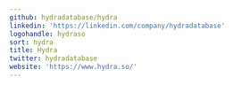```yaml
---
github: hydradatabase/hydra
linkedin: 'https://linkedin.com/company/hydradatabase'
logohandle: hydraso
sort: hydra
title: Hydra
twitter: hydradatabase
website: 'https://www.hydra.so/'
---
```

